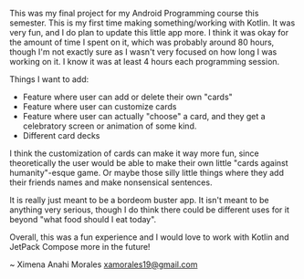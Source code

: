 This was my final project for my Android Programming course this semester. This is my first time making something/working with Kotlin. It was very fun, and I do plan to update this little app more. I think it was okay for the amount of time I spent on it, which was probably around 80 hours, though I'm not exactly sure as I wasn't very focused on how long I was working on it. I know it was at least 4 hours each programming session. 

Things I want to add: 
  - Feature where user can add or delete their own "cards"
  - Feature where user can customize cards
  - Feature where user can actually "choose" a card, and they get a celebratory screen or animation of some kind.
  - Different card decks

I think the customization of cards can make it way more fun, since theoretically the user would be able to make their own little "cards against humanity"-esque game. Or maybe those silly little things where they add their friends names and make nonsensical sentences. 

It is really just meant to be a bordeom buster app. It isn't meant to be anything very serious, though I do think there could be different uses for it beyond "what food should I eat today". 

Overall, this was a fun experience and I would love to work with Kotlin and JetPack Compose more in the future!





~ Ximena Anahi Morales
  xamorales19@gmail.com
